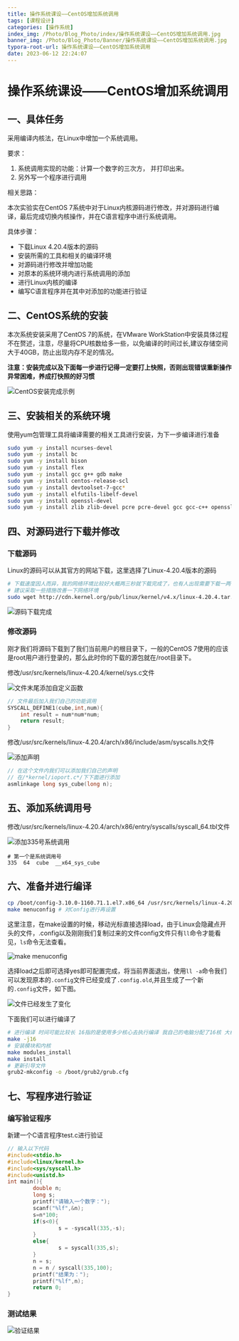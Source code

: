 ```yaml
---
title: 操作系统课设——CentOS增加系统调用
tags: [课程设计]
categories: [操作系统]
index_img: /Photo/Blog_Photo/index/操作系统课设——CentOS增加系统调用.jpg
banner_img: /Photo/Blog_Photo/Banner/操作系统课设——CentOS增加系统调用.jpg
typora-root-url: 操作系统课设——CentOS增加系统调用
date: 2023-06-12 22:24:07
---
```


# 操作系统课设——CentOS增加系统调用

## 一、具体任务

采用编译内核法，在Linux中增加一个系统调用。

 要求： 

1. 系统调用实现的功能：计算一个数字的三次方， 并打印出来。 
2. 另外写一个程序进行调用

相关思路：

本次实验实在CentOS 7系统中对于Linux内核源码进行修改，并对源码进行编译，最后完成切换内核操作，并在C语言程序中进行系统调用。

具体步骤：

- 下载Linux 4.20.4版本的源码
- 安装所需的工具和相关的编译环境
- 对源码进行修改并增加功能
- 对原本的系统环境内进行系统调用的添加
- 进行Linux内核的编译
- 编写C语言程序并在其中对添加的功能进行验证

## 二、CentOS系统的安装

本次系统安装采用了CentOS 7的系统，在VMware WorkStation中安装具体过程不在赘述，注意，尽量将CPU核数给多一些，以免编译的时间过长,建议存储空间大于40GB，防止出现内存不足的情况。

**注意：安装完成以及下面每一步进行记得一定要打上快照，否则出现错误重新操作异常困难，养成打快照的好习惯**

![CentOS安装完成示例](image-20230613081816078.png)

## 三、安装相关的系统环境

使用yum包管理工具将编译需要的相关工具进行安装，为下一步编译进行准备

```bash
sudo yum -y install ncurses-devel
sudo yum -y install bc
sudo yum -y install bison
sudo yum -y install flex
sudo yum -y install gcc g++ gdb make
sudo yum -y install centos-release-scl
sudo yum -y install devtoolset-7-gcc*
sudo yum -y install elfutils-libelf-devel
sudo yum -y install openssl-devel
sudo yum -y install zlib zlib-devel pcre pcre-devel gcc gcc-c++ openssl openssl-devel libevent libevent-devel perl unzip net-tools wget
```

## 四、对源码进行下载并修改

### 下载源码

Linux的源码可以从其官方的网站下载，这里选择了Linux-4.20.4版本的源码

```bash
# 下载速度因人而异，我的网络环境比较好大概两三秒就下载完成了，也有人出现需要下载一两个小时的
# 建议采取一些措施改善一下网络环境
sudo wget http://cdn.kernel.org/pub/linux/kernel/v4.x/linux-4.20.4.tar.xz
```

![源码下载完成](image-20230613094521121.png)

### 修改源码

刚才我们将源码下载到了我们当前用户的根目录下，一般的CentOS 7使用的应该是root用户进行登录的，那么此时你的下载的源包就在/root目录下。

修改/usr/src/kernels/linux-4.20.4/kernel/sys.c文件

![文件末尾添加自定义函数](image-20230613094617052.png)

```c
// 文件最后加入我们自己的功能调用
SYSCALL_DEFINE1(cube,int,num){
    int result = num*num*num;
    return result;
}
```

修改/usr/src/kernels/linux-4.20.4/arch/x86/include/asm/syscalls.h文件

![添加声明](image-20230613094824243.png)

```c
// 在这个文件内我们可以添加我们自己的声明
// 在/*kernel/ioport.c*/下下面进行添加
asmlinkage long sys_cube(long n);
```

## 五、添加系统调用号

修改/usr/src/kernels/linux-4.20.4/arch/x86/entry/syscalls/syscall_64.tbl文件

![添加335号系统调用](image-20230613094906717.png)

```
# 第一个是系统调用号
335  64  cube  __x64_sys_cube
```

## 六、准备并进行编译

```bash
cp /boot/config-3.10.0-1160.71.1.el7.x86_64 /usr/src/kernels/linux-4.20.4/.config
make menuconfig # 对Config进行再设置
```

这里注意，在make设置的时候，移动光标直接选择load，由于Linux会隐藏点开头的文件，.config以及刚刚我们复制过来的文件config文件只有`ll`命令才能看见，`ls`命令无法查看。

![make menuconfig](image-20230613095404563.png)

选择load之后即可选择yes即可配置完成，将当前界面退出，使用`ll -a`命令我们可以发现原本的`.config`文件已经变成了`.config.old`,并且生成了一个新的`.config`文件，如下图。

![文件已经发生了变化](image-20230613215136957.png)

下面我们可以进行编译了

```bash
# 进行编译 时间可能比较长 16指的是使用多少核心去执行编译 我自己的电脑分配了16核 大概需要20分钟 根据个人电脑动态调整核数
make -j16
# 安装模块和内核
make modules_install
make install
# 更新引导文件
grub2-mkconfig -o /boot/grub2/grub.cfg
```

## 七、写程序进行验证

### 编写验证程序

新建一个C语言程序test.c进行验证

```c
// 输入以下代码
#include<stdio.h>
#include<linux/kernel.h>
#include<sys/syscall.h>
#include<unistd.h>
int main(){
        double n;
        long s;
        printf("请输入一个数字：");
        scanf("%lf",&n);
        s=n*100;
        if(s<0){
                s = -syscall(335,-s);
        }
        else{
                s = syscall(335,s);
        }
        n = s;
        n = n / syscall(335,100);
        printf("结果为：");
        printf("%lf",n);
        return 0;
}
```

### 测试结果

![验证结果](image-20230613102024617.png)
